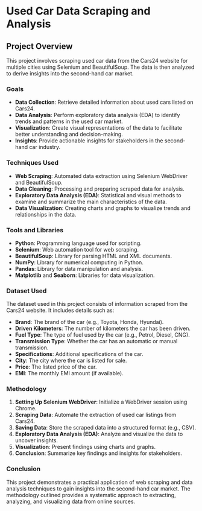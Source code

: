 # Used Car Data Scraping and Analysis

## Project Overview

This project involves scraping used car data from the Cars24 website for multiple cities using Selenium and BeautifulSoup. The data is then analyzed to derive insights into the second-hand car market.

### Goals

- **Data Collection**: Retrieve detailed information about used cars listed on Cars24.
- **Data Analysis**: Perform exploratory data analysis (EDA) to identify trends and patterns in the used car market.
- **Visualization**: Create visual representations of the data to facilitate better understanding and decision-making.
- **Insights**: Provide actionable insights for stakeholders in the second-hand car industry.

### Techniques Used

- **Web Scraping**: Automated data extraction using Selenium WebDriver and BeautifulSoup.
- **Data Cleaning**: Processing and preparing scraped data for analysis.
- **Exploratory Data Analysis (EDA)**: Statistical and visual methods to examine and summarize the main characteristics of the data.
- **Data Visualization**: Creating charts and graphs to visualize trends and relationships in the data.

### Tools and Libraries

- **Python**: Programming language used for scripting.
- **Selenium**: Web automation tool for web scraping.
- **BeautifulSoup**: Library for parsing HTML and XML documents.
- **NumPy**: Library for numerical computing in Python.
- **Pandas**: Library for data manipulation and analysis.
- **Matplotlib** and **Seaborn**: Libraries for data visualization.

### Dataset Used

The dataset used in this project consists of information scraped from the Cars24 website. It includes details such as:

- **Brand**: The brand of the car (e.g., Toyota, Honda, Hyundai).
- **Driven Kilometers**: The number of kilometers the car has been driven.
- **Fuel Type**: The type of fuel used by the car (e.g., Petrol, Diesel, CNG).
- **Transmission Type**: Whether the car has an automatic or manual transmission.
- **Specifications**: Additional specifications of the car.
- **City**: The city where the car is listed for sale.
- **Price**: The listed price of the car.
- **EMI**: The monthly EMI amount (if available).

### Methodology

1. **Setting Up Selenium WebDriver**: Initialize a WebDriver session using Chrome.
2. **Scraping Data**: Automate the extraction of used car listings from Cars24.
3. **Saving Data**: Store the scraped data into a structured format (e.g., CSV).
4. **Exploratory Data Analysis (EDA)**: Analyze and visualize the data to uncover insights.
5. **Visualization**: Present findings using charts and graphs.
6. **Conclusion**: Summarize key findings and insights for stakeholders.

### Conclusion

This project demonstrates a practical application of web scraping and data analysis techniques to gain insights into the second-hand car market. The methodology outlined provides a systematic approach to extracting, analyzing, and visualizing data from online sources.
